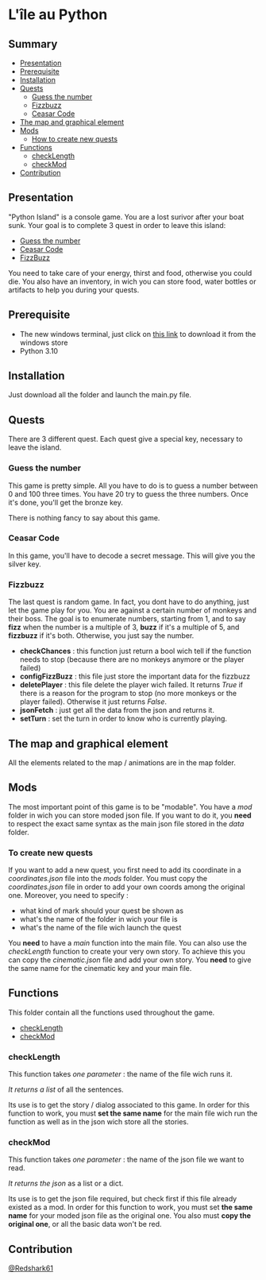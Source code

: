 # L'île au Python

## Summary

- [Presentation](#presentation)
- [Prerequisite](#prerequisite)
- [Installation](#installation)
- [Quests](#quests)
  - [Guess the number](#guess-the-number)
  - [Fizzbuzz](#fizzbuzz)
  - [Ceasar Code](#ceasar-code)
- [The map and graphical element](#the-map-and-graphical-element)
- [Mods](#mods)
  - [How to create new quests](#to-create-new-quests)
- [Functions](#functions)
  - [checkLength](#checkLength)
  - [checkMod](#checkMod)
- [Contribution](#contribution)

## Presentation

"Python Island" is a console game. You are a lost surivor after your boat sunk. Your goal is to complete 3 quest in order to leave this island:

- [Guess the number](#guess-the-number)
- [Ceasar Code](#ceasar-code)
- [FizzBuzz](#fizzbuzz)

You need to take care of your energy, thirst and food, otherwise you could die. You also have an inventory, in wich you can store food, water bottles or artifacts to help you during your quests.

## Prerequisite

- The new windows terminal, just click on [this link](https://www.microsoft.com/fr-fr/p/windows-terminal/9n0dx20hk701#activetab=pivot:overviewtab) to download it from the windows store
- Python 3.10

## Installation

Just download all the folder and launch the main.py file.

## Quests

There are 3 different quest. Each quest give a special key, necessary to leave the island.

### Guess the number

This game is pretty simple. All you have to do is to guess a number between 0 and 100 three times. You have 20 try to guess the three numbers. Once it's done, you'll get the bronze key.

There is nothing fancy to say about this game.

### Ceasar Code

In this game, you'll have to decode a secret message. This will give you the silver key.

### Fizzbuzz

The last quest is random game. In fact, you dont have to do anything, just let the game play for you. You are against a certain number of monkeys and their boss. The goal is to enumerate numbers, starting from 1, and to say **fizz** when the number is a multiple of 3, **buzz** if it's a multiple of 5, and **fizzbuzz** if it's both. Otherwise, you just say the number.

- **checkChances** : this function just return a bool wich tell if the function needs to stop (because there are no monkeys anymore or the player failed)
- **configFizzBuzz** : this file just store the important data for the fizzbuzz
- **deletePlayer** : this file delete the player wich failed. It returns *True* if there is a reason for the program to stop (no more monkeys or the player failed). Otherwise it just returns *False*.
- **jsonFetch** : just get all the data from the json and returns it.
- **setTurn** : set the turn in order to know who is currently playing.

## The map and graphical element

All the elements related to the map / animations are in the map folder.

## Mods

The most important point of this game is to be "modable". You have a _mod_ folder in wich you can store moded json file. If you want to do it, you **need** to respect the exact same syntax as the main json file stored in the _data_ folder.

### To create new quests

If you want to add a new quest, you first need to add its coordinate in a _coordinates.json_ file into the _mods_ folder. You must copy the _coordinates.json_ file in order to add your own coords among the original one. Moreover, you need to specify :

- what kind of mark should your quest be shown as
- what's the name of the folder in wich your file is
- what's the name of the file wich launch the quest

You **need** to have a _main_ function into the main file. You can also use the _checkLength_ function to create your very own story. To achieve this you can copy the _cinematic.json_ file and add your own story. You **need** to give the same name for the cinematic key and your main file.

## Functions

This folder contain all the functions used throughout the game.

- [checkLength](#checkLength)
- [checkMod](#checkMod)

### checkLength

This function takes *one parameter* : the name of the file wich runs it.

*It returns a list* of all the sentences.

Its use is to get the story / dialog associated to this game. In order for this function to work, you must **set the same name** for the main file wich run the function as well as in the json wich store all the stories.

### checkMod

This function takes *one parameter* : the name of the json file we want to read.

*It returns the json* as a list or a dict.

Its use is to get the json file required, but check first if this file already existed as a mod. In order for this function to work, you must set **the same name** for your moded json file as the original one. You also must **copy the original one**, or all the basic data won't be red.

## Contribution

[@Redshark61](https://github.com/Redshark61)
